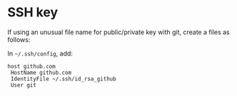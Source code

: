 

# SSH key

If using an unusual file name for public/private key with git, create a files as follows:

In `~/.ssh/config`, add:

```
host github.com
 HostName github.com
 IdentityFile ~/.ssh/id_rsa_github
 User git
 ```
